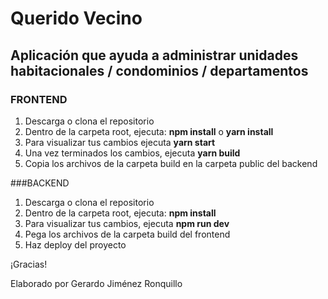 # Querido Vecino

## Aplicación que ayuda a administrar unidades habitacionales / condominios / departamentos


### FRONTEND

1. Descarga o clona el repositorio
2. Dentro de la carpeta root, ejecuta: **npm install** o **yarn install**
3. Para visualizar tus cambios ejecuta **yarn start**
4. Una vez terminados los cambios, ejecuta **yarn build**
5. Copia los archivos de la carpeta build en la carpeta public del backend

###BACKEND

1. Descarga o clona el repositorio
2. Dentro de la carpeta root, ejecuta: **npm install**
3. Para visualizar tus cambios, ejecuta **npm run dev**
4. Pega los archivos de la carpeta build del frontend
5. Haz deploy del proyecto

¡Gracias!

Elaborado por Gerardo Jiménez Ronquillo
